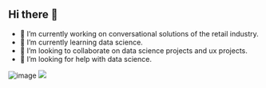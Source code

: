 ## Hi there 👋

- 🔭 I’m currently working on conversational solutions of the retail industry.
- 🌱 I’m currently learning data science.
- 👯 I’m looking to collaborate on data science projects and ux projects.
- 🤔 I’m looking for help with data science.

<!--
**dsandux/dsandux** is a ✨ _special_ ✨ repository because its `README.md` (this file) appears on your GitHub profile.

Here are some ideas to get you started:

- 🔭 I’m currently working on conversational solutions of the retail industry.
- 🌱 I’m currently learning data science.
- 👯 I’m looking to collaborate on ds projects and ux projects.
- 🤔 I’m looking for help with data science.
- 💬 Ask me about ...
- 📫 How to reach me: ...
- 😄 Pronouns: ...
- ⚡ Fun fact: ...
-->

![image]({https://img.shields.io/badge/hotjar-FD3A5C?style=for-the-badge&logo=hotjar&logoColor=white})
<img src="{[BadgeURLHere](https://img.shields.io/badge/hotjar-FD3A5C?style=for-the-badge&logo=hotjar&logoColor=white)}" />
